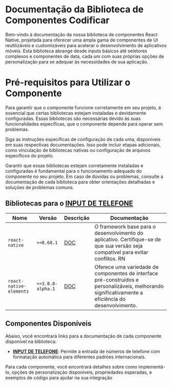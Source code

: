 # Documentação da Biblioteca de Componentes Codificar

Bem-vindo à documentação da nossa biblioteca de componentes React Native, projetada para oferecer uma ampla gama de componentes de UI reutilizáveis e customizáveis para acelerar o desenvolvimento de aplicativos móveis. Esta biblioteca abrange desde inputs básicos até seletores complexos e componentes de data, cada um com suas próprias opções de personalização para se adequar às necessidades de sua aplicação.

# Pré-requisitos para Utilizar o Componente

Para garantir que o componente funcione corretamente em seu projeto, é essencial que certas bibliotecas estejam instaladas e devidamente configuradas. Essas bibliotecas são necessárias devido às suas funcionalidades específicas, que o componente depende para operar sem problemas.

Siga as instruções específicas de configuração de cada uma, disponíveis em suas respectivas documentações. Isso pode incluir etapas adicionais, como vinculação de bibliotecas nativas ou configuração de arquivos específicos do projeto.

Garantir que essas bibliotecas estejam corretamente instaladas e configuradas é fundamental para o funcionamento adequado do componente no seu projeto. Em caso de dúvidas ou problemas, consulte a documentação de cada biblioteca para obter orientações detalhadas e soluções de problemas comuns.

## Bibliotecas para o [**INPUT DE TELEFONE**](./src/inputs/Phone/readme.phone.md)

| Nome                    | Versão            | Descrição                                             | Documentação                                                                                                                                        |
| ----------------------- | ----------------- | ----------------------------------------------------- | --------------------------------------------------------------------------------------------------------------------------------------------------- |
| `react-native`          | `>=0.68.1`        | [DOC](https://reactnative.dev/docs/environment-setup) | O framework base para o desenvolvimento do aplicativo. Certifique-se de que sua versão seja compatível para evitar conflitos. RN                    |
| `react-native-elements` | `>=3.0.0-alpha.1` | [DOC](https://reactnativeelements.com/docs)           | Oferece uma variedade de componentes de interface pré-construídos e personalizáveis, melhorando significativamente a eficiência do desenvolvimento. |

## Componentes Disponíveis

Abaixo, você encontrará links para a documentação de cada componente disponível na biblioteca:

- [**INPUT DE TELEFONE**](./src/inputs/Phone/readme.phone.md): Permite a entrada de números de telefone com formatação automática para diferentes padrões internacionais.

[//]: - "Input Simples - Fornece um campo de entrada básico com opções de personalização para cor, borda, etc."
[//]: - "DatePicker - Um seletor de data e hora que facilita a escolha de datas específicas ou intervalos de datas."
[//]: - "Selected - Um componente de seleção que oferece uma lista de opções a partir das quais os usuários podem escolher."
[//]: - "Mais Componentes - Conforme novos componentes são adicionados à biblioteca, suas documentações serão listadas aqui."

Para cada componente, você encontrará detalhes sobre como implementá-lo, opções de personalização disponíveis, propriedades esperadas, e exemplos de código para ajudar na sua integração
